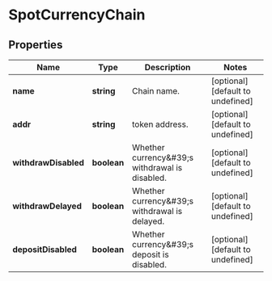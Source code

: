 # SpotCurrencyChain

## Properties

Name | Type | Description | Notes
------------ | ------------- | ------------- | -------------
**name** | **string** | Chain name. | [optional] [default to undefined]
**addr** | **string** | token address. | [optional] [default to undefined]
**withdrawDisabled** | **boolean** | Whether currency\&#39;s withdrawal is disabled. | [optional] [default to undefined]
**withdrawDelayed** | **boolean** | Whether currency\&#39;s withdrawal is delayed. | [optional] [default to undefined]
**depositDisabled** | **boolean** | Whether currency\&#39;s deposit is disabled. | [optional] [default to undefined]

